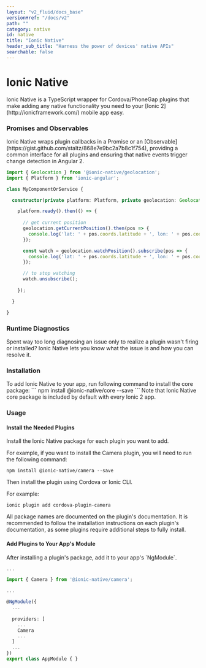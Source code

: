 ```yaml
---
layout: "v2_fluid/docs_base"
versionHref: "/docs/v2"
path: ""
category: native
id: native
title: "Ionic Native"
header_sub_title: "Harness the power of devices' native APIs"
searchable: false
---
```


<h1 id="Overview" class="banner">Ionic Native</h1>
Ionic Native is a TypeScript wrapper for Cordova/PhoneGap plugins that make adding any native functionality you need to your [Ionic 2](http://ionicframework.com/) mobile app easy.

<h3 id="Promises_and_Observables">Promises and Observables</h3>
Ionic Native wraps plugin callbacks in a Promise or an [Observable](https://gist.github.com/staltz/868e7e9bc2a7b8c1f754), providing a common interface for all plugins and ensuring that native events trigger change detection in Angular 2.


```ts
import { Geolocation } from '@ionic-native/geolocation';
import { Platform } from 'ionic-angular';

class MyComponentOrService {

  constructor(private platform: Platform, private geolocation: Geolocation) {

    platform.ready().then(() => {
    
      // get current position
      geolocation.getCurrentPosition().then(pos => {
        console.log('lat: ' + pos.coords.latitude + ', lon: ' + pos.coords.longitude);
      });

      const watch = geolocation.watchPosition().subscribe(pos => {
        console.log('lat: ' + pos.coords.latitude + ', lon: ' + pos.coords.longitude);
      });

      // to stop watching
      watch.unsubscribe();
    
    });

  }

}

```

<h3 id="Runtime_Diagnostics">Runtime Diagnostics</h3>
Spent way too long diagnosing an issue only to realize a plugin wasn't firing or installed? Ionic Native lets you know what the issue is and how you can resolve it.

<h3 id="Installation">Installation</h3>
To add Ionic Native to your app, run following command to install the core package:
```
npm install @ionic-native/core --save
```
Note that Ionic Native core package is included by default with every Ionic 2 app.


<h3 id="Usage">Usage</h3>

<h4 id="Install_Plugins_Needed">Install the Needed Plugins</h4>
Install the Ionic Native package for each plugin you want to add. 

For example, if you want to install the Camera plugin, you will need to run the following command:
```
npm install @ionic-native/camera --save
```
Then install the plugin using Cordova or Ionic CLI.

For example:
```
ionic plugin add cordova-plugin-camera
```

All package names are documented on the plugin's documentation. It is recommended to follow the installation instructions on each plugin's documentation, as some plugins require additional steps to fully install.

<h4 id="Add_Plugins_to_Your_App_Module">Add Plugins to Your App's Module</h4>
After installing a plugin's package, add it to your app's `NgModule`.

```typescript
...

import { Camera } from '@ionic-native/camera';

...

@NgModule({
  ...
  
  providers: [
    ...
    Camera
    ...
  ]
  ...
})
export class AppModule { }

```
